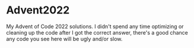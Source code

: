 # Advent2022
My Advent of Code 2022 solutions. I didn't spend any time optimizing or cleaning up the code after I got the correct answer, there's a good chance any code you see here will be ugly and/or slow.
